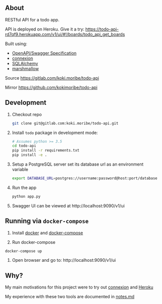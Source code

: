 ##  About
RESTful API for a todo app.

API is deployed on Heroku. Give it a try:
https://todo-api-rd7qf9.herokuapp.com/v1/ui/#!/boards/todo_api_get_boards

Built using:
- [OpenAPI/Swagger Specification](https://github.com/OAI/OpenAPI-Specification)
- [connexion](https://github.com/zalando/connexion)
- [SQLAlchemy](https://github.com/zzzeek/sqlalchemy)
- [marshmallow](https://github.com/marshmallow-code/marshmallow)

Source
https://gitlab.com/koki.moribe/todo-api

Mirror
https://github.com/kokimoribe/todo-api


## Development
1. Checkout repo
    ```bash
    git clone git@gitlab.com:koki.moribe/todo-api.git
    ```

1. Install `todo` package in development mode:
    ```bash
    # Assumes python >= 3.5
    cd todo-api
    pip install -r requirements.txt
    pip install -e .
    ```

1. Setup a PostgreSQL server set its database url as an environment variable
    ```bash
    export DATABASE_URL=postgres://username:password@host:port/database
    ```

1. Run the app
    ```bash
    python app.py
    ```

1. Swagger UI can be viewed at http://localhost:9090/v1/ui

## Running via `docker-compose`
1. Install [docker](https://docs.docker.com/engine/installation/) and [docker-compose](https://docs.docker.com/engine/installation/)

1. Run docker-compose
```bash
docker-compose up
```

1. Open browser and go to: http://localhost:9090/v1/ui



## Why?
My main motivations for this project were to try out [connexion](https://github.com/zalando/connexion) and [Heroku](https://www.heroku.com/
)

My experience with these two tools are documented in [notes.md](./notes.md)
